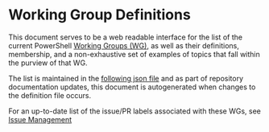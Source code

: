 # Working Group Definitions

This document serves to be a web readable interface for the list of the current PowerShell [Working Groups (WG)](working-group.md),
as well as their definitions, membership, and a non-exhaustive set of examples of topics that fall
within the purview of that WG.

The list is maintained in the [following json file](working-groups.json) and as part of repository documentation updates, this document is autogenerated when changes to the definition file occurs.

For an up-to-date list of the issue/PR labels associated with these WGs,
see [Issue Management](../maintainers/issue-management.md)

<ReplaceMeInBuildTask>

